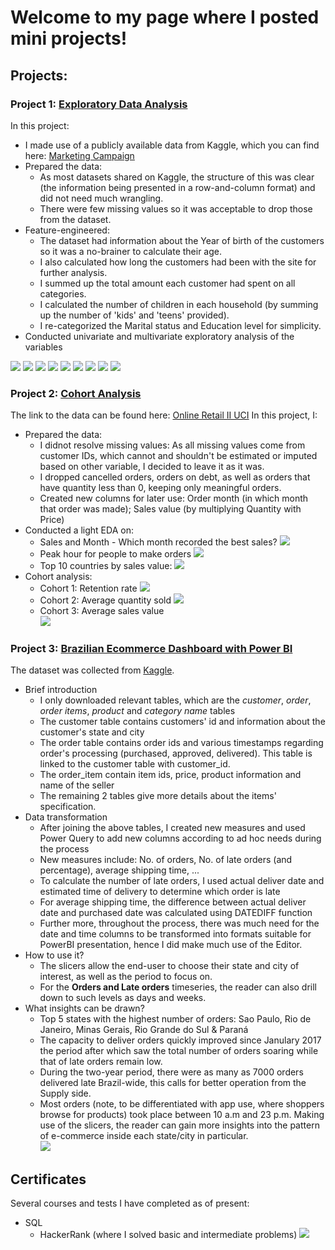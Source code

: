# Welcome to my page where I posted mini projects!

## Projects:
### Project 1: [Exploratory Data Analysis](https://github.com/huongha2801/EDA_2)
In this project:
* I made use of a publicly available data from Kaggle, which you can find here: [Marketing Campaign](https://www.kaggle.com/datasets/rodsaldanha/arketing-campaign)
* Prepared the data: 
  *  As most datasets shared on Kaggle, the structure of this was clear (the information being presented in a row-and-column format) and did not need much wrangling.
  *  There were few missing values so it was acceptable to drop those from the dataset. 
* Feature-engineered:
  * The dataset had information about the Year of birth of the customers so it was a no-brainer to calculate their age.
  * I also calculated how long the customers had been with the site for further analysis.
  * I summed up the total amount each customer had spent on all categories.
  * I calculated the number of children in each household (by summing up the number of 'kids' and 'teens' provided).
  * I re-categorized the Marital status and Education level for simplicity.
* Conducted univariate and multivariate exploratory analysis of the variables

![](/blob/main/images/Age_distribution.png)
![](/images/Age_distribution.png)
![](/images/Income_distribution.png)
![](/images/Total_spending.png)
![](/images/Sales_value.png)
![](/images/Spending_an_0Education.png)
![](/images/Spending_and_No._of_children.png)
![](/images/Total_spending.png)
![](/images/Spending_and_Offers.png)

### Project 2: [Cohort Analysis](https://github.com/huongha2801/CohortAnalysis_OnlineRetail_ii)
The link to the data can be found here: [Online Retail II UCI](https://www.kaggle.com/datasets/mashlyn/online-retail-ii-uci)
In this project, I:
* Prepared the data:
  * I didnot resolve missing values: As all missing values come from customer IDs, which cannot and shouldn't be estimated or imputed based on other variable, I decided to leave it as it was.
  * I dropped cancelled orders, orders on debt, as well as orders that have quantity less than 0, keeping only meaningful orders.
  * Created new columns for later use: Order month (in which month that order was made); Sales value (by multiplying Quantity with Price) 
* Conducted a light EDA on: 
  * Sales and Month - Which month recorded the best sales?
![](/images/cohort_monthsales.png)
  * Peak hour for people to make orders
![](/images/cohort_hoursales.png)
  * Top 10 countries by sales value:
![](/images/cohort_top10.JPG)
* Cohort analysis:
  * Cohort 1: Retention rate
![](/images/cohort_retentionrate.png)
  * Cohort 2: Average quantity sold
![](/images/cohort_average_quantity_sold.png)
  * Cohort 3: Average sales value
</br>![](/images/cohort_average_sales_by_month.png)

### Project 3: [Brazilian Ecommerce Dashboard with Power BI](https://github.com/huongha2801/powerbi_brazilian_ecommerce)
The dataset was collected from [Kaggle](https://www.kaggle.com/olistbr/brazilian-ecommerce).
* Brief introduction
  * I only downloaded relevant tables, which are the *customer*, *order*, *order items*, *product* and *category name* tables
  * The customer table contains customers' id and information about the customer's state and city
  * The order table contains order ids and various timestamps regarding order's processing (purchased, approved, delivered). This table is linked to the customer table with customer_id.
  * The order_item contain item ids, price, product information and name of the seller
  * The remaining 2 tables give more details about the items' specification.
* Data transformation
  * After joining the above tables, I created new measures and used Power Query to add new columns according to ad hoc needs during the process <br/>
  * New measures include: No. of orders, No. of late orders (and percentage), average shipping time, ... <br/>
  * To calculate the number of late orders, I used actual deliver date and estimated time of delivery to determine which order is late <br/>
  * For average shipping time, the difference between actual deliver date and purchased date was calculated using DATEDIFF function <br/>
  * Further more, throughout the process, there was much need for the date and time columns to be transformed into formats suitable for PowerBI presentation, hence I did make much use of the Editor.  
* How to use it?
  * The slicers allow the end-user to choose their state and city of interest, as well as the period to focus on. <br/>
  * For the <strong>Orders and Late orders</strong> timeseries, the reader can also drill down to such levels as days and weeks.
* What insights can be drawn?
  * Top 5 states with the highest number of orders: Sao Paulo, Rio de Janeiro, Minas Gerais, Rio Grande do Sul & Paraná
  * The capacity to deliver orders quickly improved since Janulary 2017 the period after which saw the total number of orders soaring while that of late orders remain low.
  * During the two-year period, there were as many as 7000 orders delivered late Brazil-wide, this calls for better operation from the Supply side.
  * Most orders (note, to be differentiated with app use, where shoppers browse for products) took place between 10 a.m and 23 p.m.
Making use of the slicers, the reader can gain more insights into the pattern of e-commerce inside each state/city in particular. <br/>
![](/images/Dashboard.JPG)

## Certificates
Several courses and tests I have completed as of present:
* SQL
  * HackerRank (where I solved basic and intermediate problems)
![](/images/Hackerrank_Intermediate_Cert.png)
